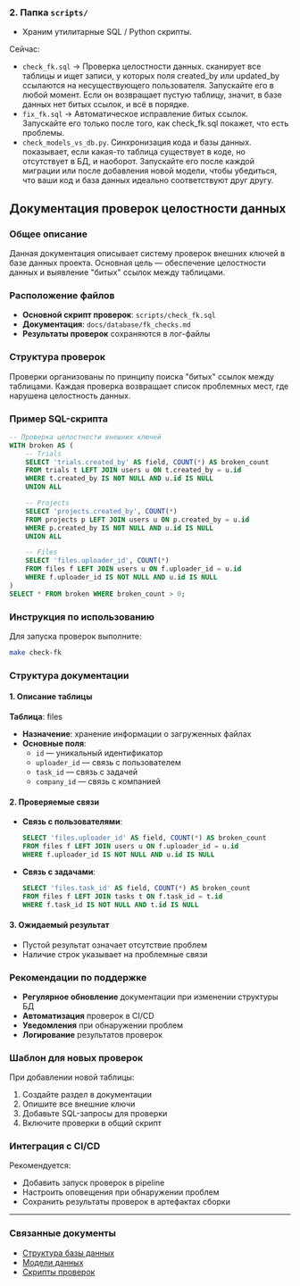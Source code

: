 ### 2. **Папка `scripts/`**
   - Храним утилитарные SQL / Python скрипты.

   Сейчас:
   - `check_fk.sql` → Проверка целостности данных. сканирует все таблицы и ищет записи, у которых поля created_by или updated_by ссылаются на несуществующего пользователя. Запускайте его в любой момент. Если он возвращает пустую таблицу, значит, в базе данных нет битых ссылок, и всё в порядке.
   - `fix_fk.sql` → Автоматическое исправление битых ссылок. Запускайте его только после того, как check_fk.sql покажет, что есть проблемы.
   - `check_models_vs_db.py`. Синхронизация кода и базы данных. показывает, если какая-то таблица существует в коде, но отсутствует в БД, и наоборот. Запускайте его после каждой миграции или после добавления новой модели, чтобы убедиться, что ваши код и база данных идеально соответствуют друг другу.




   ## Документация проверок целостности данных

### Общее описание

Данная документация описывает систему проверок внешних ключей в базе данных проекта. Основная цель — обеспечение целостности данных и выявление "битых" ссылок между таблицами.

### Расположение файлов

* **Основной скрипт проверок**: `scripts/check_fk.sql`
* **Документация**: `docs/database/fk_checks.md`
* **Результаты проверок** сохраняются в лог-файлы

### Структура проверок

Проверки организованы по принципу поиска "битых" ссылок между таблицами. Каждая проверка возвращает список проблемных мест, где нарушена целостность данных.

### Пример SQL-скрипта

```sql
-- Проверка целостности внешних ключей
WITH broken AS (
    -- Trials
    SELECT 'trials.created_by' AS field, COUNT(*) AS broken_count
    FROM trials t LEFT JOIN users u ON t.created_by = u.id
    WHERE t.created_by IS NOT NULL AND u.id IS NULL
    UNION ALL

    -- Projects
    SELECT 'projects.created_by', COUNT(*)
    FROM projects p LEFT JOIN users u ON p.created_by = u.id
    WHERE p.created_by IS NOT NULL AND u.id IS NULL
    UNION ALL

    -- Files
    SELECT 'files.uploader_id', COUNT(*)
    FROM files f LEFT JOIN users u ON f.uploader_id = u.id
    WHERE f.uploader_id IS NOT NULL AND u.id IS NULL
)
SELECT * FROM broken WHERE broken_count > 0;
```

### Инструкция по использованию

Для запуска проверок выполните:
```bash
make check-fk
```

### Структура документации

#### 1. Описание таблицы

**Таблица**: files

* **Назначение**: хранение информации о загруженных файлах
* **Основные поля**:
  * `id` — уникальный идентификатор
  * `uploader_id` — связь с пользователем
  * `task_id` — связь с задачей
  * `company_id` — связь с компанией

#### 2. Проверяемые связи

* **Связь с пользователями**:
  ```sql
  SELECT 'files.uploader_id' AS field, COUNT(*) AS broken_count
  FROM files f LEFT JOIN users u ON f.uploader_id = u.id
  WHERE f.uploader_id IS NOT NULL AND u.id IS NULL
  ```

* **Связь с задачами**:
  ```sql
  SELECT 'files.task_id' AS field, COUNT(*) AS broken_count
  FROM files f LEFT JOIN tasks t ON f.task_id = t.id
  WHERE f.task_id IS NOT NULL AND t.id IS NULL
  ```

#### 3. Ожидаемый результат

* Пустой результат означает отсутствие проблем
* Наличие строк указывает на проблемные связи

### Рекомендации по поддержке

* **Регулярное обновление** документации при изменении структуры БД
* **Автоматизация** проверок в CI/CD
* **Уведомления** при обнаружении проблем
* **Логирование** результатов проверок

### Шаблон для новых проверок

При добавлении новой таблицы:
1. Создайте раздел в документации
2. Опишите все внешние ключи
3. Добавьте SQL-запросы для проверки
4. Включите проверки в общий скрипт

### Интеграция с CI/CD

Рекомендуется:
* Добавить запуск проверок в pipeline
* Настроить оповещения при обнаружении проблем
* Сохранить результаты проверок в артефактах сборки

---

### Связанные документы

* [Структура базы данных](docs/database/schema.md)
* [Модели данных](models/README.md)
* [Скрипты проверок](scripts/README.md)
